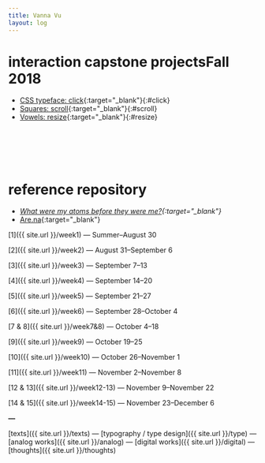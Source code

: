 ```yaml
---
title: Vanna Vu
layout: log
---
```

# <span id="title">interaction capstone projects</span><span id="date">Fall 2018</span>

<div id="hover_gallery"></div>

>
- [CSS typeface: click](http://vannavu.com/css_typeface/index.html){:target="_blank"}{:#click}
- [Squares: scroll](http://vannavu.com/scroll/index.html){:target="_blank"}{:#scroll}
- [Vowels: resize](http://vannavu.com/resize/index){:target="_blank"}{:#resize}

<br><br><br><br>

# <span id="title">reference repository</span><span id="date"></span>

>
- *[What were my atoms before they were me?](https://www.theguardian.com/theguardian/2011/sep/27/where-were-my-atoms){:target="_blank"}*
- [Are.na](https://www.are.na/vanna-vu/index){:target="_blank"}  

[1]({{ site.url }}/week1) — Summer–August 30

[2]({{ site.url }}/week2) — August 31–September 6

[3]({{ site.url }}/week3) — September 7–13

[4]({{ site.url }}/week4) — September 14–20

[5]({{ site.url }}/week5) — September 21–27

[6]({{ site.url }}/week6) — September 28–October 4

[7 & 8]({{ site.url }}/week7&8) — October 4–18

[9]({{ site.url }}/week9) — October 19–25

[10]({{ site.url }}/week10) — October 26–November 1

[11]({{ site.url }}/week11) — November 2–November 8

[12 & 13]({{ site.url }}/week12-13) — November 9–November 22

[14 & 15]({{ site.url }}/week14-15) — November 23–December 6

**—**

[texts]({{ site.url }}/texts) — [typography / type design]({{ site.url }}/type) — [analog works]({{ site.url }}/analog) — [digital works]({{ site.url }}/digital) — [thoughts]({{ site.url }}/thoughts)

